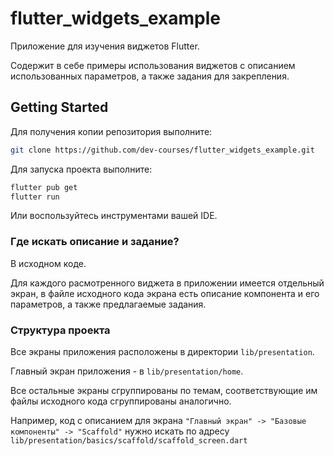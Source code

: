 # flutter_widgets_example

Приложение для изучения виджетов Flutter.

Содержит в себе примеры использования виджетов с описанием использованных параметров, а также задания для закрепления.

## Getting Started

Для получения копии репозитория выполните:

```bash
git clone https://github.com/dev-courses/flutter_widgets_example.git
```

Для запуска проекта выполните:

```bash
flutter pub get
flutter run
```

Или воспользуйтесь инструментами вашей IDE.

### Где искать описание и задание?

В исходном коде.

Для каждого расмотренного виджета в приложении имеется отдельный экран, в файле исходного кода экрана есть описание компонента и его параметров, а также предлагаемые задания.

### Структура проекта

Все экраны приложения расположены в директории `lib/presentation`.

Главный экран приложения - в `lib/presentation/home`.

Все остальные экраны сгруппированы по темам, соответствующие им файлы исходного кода сгруппированы аналогично.

Например, код с описанием для экрана `"Главный экран" -> "Базовые компоненты" -> "Scaffold"` нужно искать по адресу `lib/presentation/basics/scaffold/scaffold_screen.dart`
